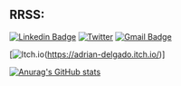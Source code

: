 
## RRSS:

[![Linkedin Badge](https://img.shields.io/badge/-Linkedin-blue?style=plastic&logo=Linkedin&logoColor=white&link=https://www.linkedin.com/in/adrián-delgado-del-sol/)](https://linkedin.com/in/adrián-delgado-del-sol) [![Twitter](https://img.shields.io/badge/-Twitter_-%231DA1F2.svg?style=plastic&logo=Twitter&logoColor=white&link=https://twitter.com/Adrian_Delgado_/)](https://twitter.com/Adrian_Delgado_) [![Gmail Badge](https://img.shields.io/badge/-adriandelgadodelsol@gmail.com-c14438?style=plastic&logo=Gmail&logoColor=white&link=mailto:adriandelgadodelsol@gmail.com)](adriandelgadodelsol@gmail.com)


[![Itch.io](https://img.shields.io/badge/Itch-%23FF0B34.svg?style=for-the-badge&logo=Itch.io&logoColor=white)(https://adrian-delgado.itch.io/)] 

[![Anurag's GitHub stats](https://github-readme-stats.vercel.app/api?username=AdrianDDS&theme=blue-green)](https://github.com/anuraghazra/github-readme-stats)

<!-- 

![Blender](https://img.shields.io/badge/blender-%23F5792A.svg?style=for-the-badge&logo=blender&logoColor=white)

![Aseprite](https://img.shields.io/badge/Aseprite-FFFFFF?style=for-the-badge&logo=Aseprite&logoColor=#7D929E)

[![Top Langs](https://github-readme-stats.vercel.app/api/top-langs/?username=AdrianDDS&theme=blue-green&layout=compact)](https://github.com/anuraghazra/github-readme-stats)





![Unreal Engine](https://img.shields.io/badge/unrealengine-%23313131.svg?style=for-the-badge&logo=unrealengine&logoColor=white)

![Unity](https://img.shields.io/badge/unity-%23000000.svg?style=for-the-badge&logo=unity&logoColor=white)

![Jupyter Notebook](https://img.shields.io/badge/jupyter-%23FA0F00.svg?style=for-the-badge&logo=jupyter&logoColor=white)

![PyCharm](https://img.shields.io/badge/pycharm-143?style=for-the-badge&logo=pycharm&logoColor=black&color=black&labelColor=green)

![Rider](https://img.shields.io/badge/Rider-000000.svg?style=for-the-badge&logo=Rider&logoColor=white&color=black&labelColor=crimson)

![Sublime Text](https://img.shields.io/badge/sublime_text-%23575757.svg?style=for-the-badge&logo=sublime-text&logoColor=important)

![Visual Studio](https://img.shields.io/badge/Visual%20Studio-5C2D91.svg?style=for-the-badge&logo=visual-studio&logoColor=white)

![C++](https://img.shields.io/badge/c++-%2300599C.svg?style=for-the-badge&logo=c%2B%2B&logoColor=white)

![C#](https://img.shields.io/badge/c%23-%23239120.svg?style=for-the-badge&logo=c-sharp&logoColor=white)

![LaTeX](https://img.shields.io/badge/latex-%23008080.svg?style=for-the-badge&logo=latex&logoColor=white)

![Lua](https://img.shields.io/badge/lua-%232C2D72.svg?style=for-the-badge&logo=lua&logoColor=white)

![Python](https://img.shields.io/badge/python-3670A0?style=for-the-badge&logo=python&logoColor=ffdd54)

![GitHub](https://img.shields.io/badge/github-%23121011.svg?style=for-the-badge&logo=github&logoColor=white)


![Twitter](https://img.shields.io/badge/<handle>-%231DA1F2.svg?style=for-the-badge&logo=Twitter&logoColor=white)


![NumPy](https://img.shields.io/badge/numpy-%23013243.svg?style=for-the-badge&logo=numpy&logoColor=white)
Pandas	Pandas	![Pandas](https://img.shields.io/badge/pandas-%23150458.svg?style=for-the-badge&logo=pandas&logoColor=white)
Plotly	Plotly	![Plotly](https://img.shields.io/badge/Plotly-%233F4F75.svg?style=for-the-badge&logo=plotly&logoColor=white)

scikit-learn	scikit-learn	![scikit-learn](https://img.shields.io/badge/scikit--learn-%23F7931E.svg?style=for-the-badge&logo=scikit-learn&logoColor=white)
SciPy	Scipy	![SciPy](https://img.shields.io/badge/SciPy-%230C55A5.svg?style=for-the-badge&logo=scipy&logoColor=%white)


![Jira](https://img.shields.io/badge/jira-%230A0FFF.svg?style=for-the-badge&logo=jira&logoColor=white)

![Notion](https://img.shields.io/badge/Notion-%23000000.svg?style=for-the-badge&logo=notion&logoColor=white)

-->